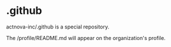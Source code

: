# .github

actnova-inc/.github is a special repository.

The /profile/README.md will appear on the organization's profile.
